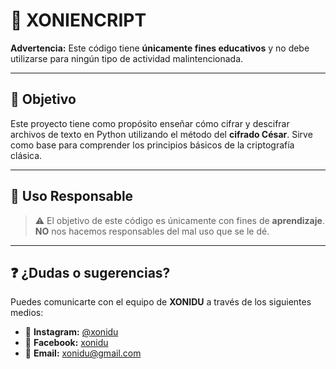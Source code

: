 # 📄 XONIENCRIPT

**Advertencia:** Este código tiene **únicamente fines educativos** y no debe utilizarse para ningún tipo de actividad malintencionada.

---

## 🎯 Objetivo

Este proyecto tiene como propósito enseñar cómo cifrar y descifrar archivos de texto en Python utilizando el método del **cifrado César**. Sirve como base para comprender los principios básicos de la criptografía clásica.

---

## 🧠 Uso Responsable

> ⚠️ El objetivo de este código es únicamente con fines de **aprendizaje**.  
> **NO** nos hacemos responsables del mal uso que se le dé.

---

## ❓ ¿Dudas o sugerencias?

Puedes comunicarte con el equipo de **XONIDU** a través de los siguientes medios:

- 📸 **Instagram:** [@xonidu](https://instagram.com/xonidu)
- 📘 **Facebook:** [xonidu](https://www.facebook.com/profile.php?id=61572209206888)
- 📧 **Email:** xonidu@gmail.com


